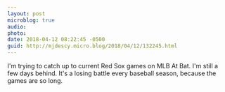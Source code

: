 ```yaml
---
layout: post
microblog: true
audio: 
photo: 
date: 2018-04-12 08:22:45 -0500
guid: http://mjdescy.micro.blog/2018/04/12/132245.html
---
```

I'm trying to catch up to current Red Sox games on MLB At Bat. I'm still a few days behind. It's a losing battle every baseball season, because the games are so long.
